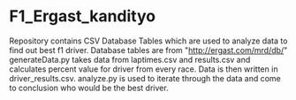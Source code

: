 # F1_Ergast_kandityo

Repository contains CSV Database Tables which are used to analyze data to find out best f1 driver.
Database tables are from "http://ergast.com/mrd/db/"
generateData.py takes data from laptimes.csv and results.csv and calculates percent value for driver from every race.
Data is then written in driver_results.csv.
analyze.py is used to iterate through the data and come to conclusion who would be the best driver.
